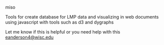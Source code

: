 miso

Tools for create database for LMP data and visualizing in web documents using javascript with tools such as d3 and dygraphs

Let me know if this is helpful or you need help with this
eanderson4@wisc.edu